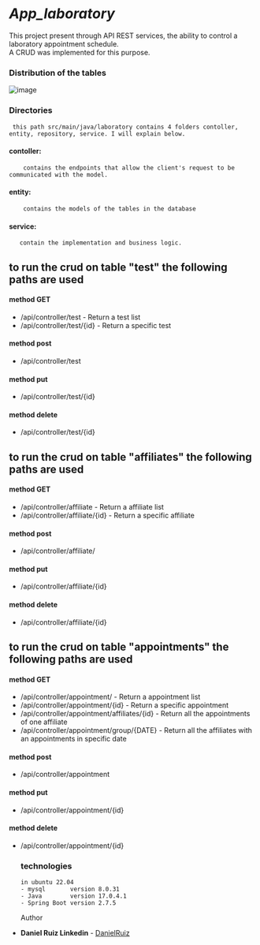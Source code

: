 # ***App_laboratory***
  This project present through API REST services, the ability to control a laboratory appointment schedule.  
  A CRUD was implemented for this purpose.
  
  ### Distribution of the tables
![image](https://user-images.githubusercontent.com/81341089/205459243-f827dc83-cfbb-4451-bd80-de46482c7739.png)


  
   ### Directories
     this path src/main/java/laboratory contains 4 folders contoller, entity, repository, service. I will explain below.
    
   #### contoller:
        contains the endpoints that allow the client's request to be communicated with the model.

   #### entity:
        contains the models of the tables in the database
    
   #### service:
       contain the implementation and business logic.
       
   ## to run the crud on table "test" the following paths are used
#### method GET
- /api/controller/test - Return a test list
- /api/controller/test/{id} - Return a specific test
#### method post
- /api/controller/test
#### method put
- /api/controller/test/{id}
#### method delete
- /api/controller/test/{id}

 ## to run the crud on table "affiliates" the following paths are used
#### method GET
- /api/controller/affiliate -  Return a affiliate list
- /api/controller/affiliate/{id} -  Return a specific affiliate
#### method post
- /api/controller/affiliate/
#### method put
- /api/controller/affiliate/{id}
#### method delete
- /api/controller/affiliate/{id}

 ## to run the crud on table "appointments" the following paths are used
#### method GET
- /api/controller/appointment/ -  Return a appointment list 
- /api/controller/appointment/{id} - Return a specific appointment
- /api/controller/appointment/affiliates/{id} - Return all the appointments of one affiliate 
- /api/controller/appointment/group/{DATE} - Return all the affiliates with an appointments in specific date
#### method post
- /api/controller/appointment
#### method put
- /api/controller/appointment/{id}
#### method delete
- /api/controller/appointment/{id}
      
  ### technologies
      in ubuntu 22.04
      - mysql       version 8.0.31
      - Java        version 17.0.4.1
      - Spring Boot version 2.7.5
    
  Author

* **Daniel Ruiz Linkedin** - [DanielRuiz](https://www.linkedin.com/in/daniel-ruiz)
  
